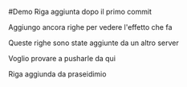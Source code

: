 #Demo
Riga aggiunta dopo il primo commit

Aggiungo ancora righe per vedere l'effetto che fa

Queste righe sono state aggiunte da un altro server

Voglio provare a pusharle da qui

Riga aggiunda da praseidimio

